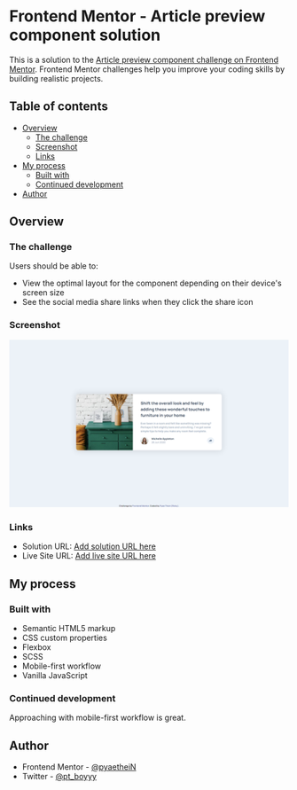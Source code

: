 # Frontend Mentor - Article preview component solution

This is a solution to the [Article preview component challenge on Frontend Mentor](https://www.frontendmentor.io/challenges/article-preview-component-dYBN_pYFT). Frontend Mentor challenges help you improve your coding skills by building realistic projects. 

## Table of contents

- [Overview](#overview)
  - [The challenge](#the-challenge)
  - [Screenshot](#screenshot)
  - [Links](#links)
- [My process](#my-process)
  - [Built with](#built-with)
  - [Continued development](#continued-development)
- [Author](#author)

## Overview

### The challenge

Users should be able to:

- View the optimal layout for the component depending on their device's screen size
- See the social media share links when they click the share icon

### Screenshot

![](screenshots/desktop-design.png)

### Links

- Solution URL: [Add solution URL here](https://www.frontendmentor.io/solutions/responsive-article-preview-component-using-flexbox-S1Jyz6KVq)
- Live Site URL: [Add live site URL here](https://pyaethein.github.io/article-preview-component-master/)

## My process

### Built with

- Semantic HTML5 markup
- CSS custom properties
- Flexbox
- SCSS
- Mobile-first workflow
- Vanilla JavaScript

### Continued development

Approaching with mobile-first workflow is great.

## Author

- Frontend Mentor - [@pyaetheiN](https://www.frontendmentor.io/profile/pyaetheiN)
- Twitter - [@pt_boyyy](https://www.twitter.com/pt_boyyy)
